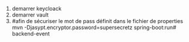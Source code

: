 1. demarrer keycloack
2. demarrer vault
3. #afin de sécuriser le mot de pass définit dans le fichier de properties
mvn -Djasypt.encryptor.password=supersecretz spring-boot:run# backend-event
